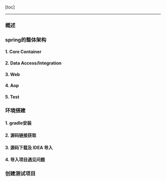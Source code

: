 [toc]

---

### 概述
### spring的整体架构

#### 1. Core Container
#### 2. Data Access/Integration
#### 3. Web
#### 4. Aop
#### 5. Test


### 环境搭建

#### 1. gradle安装
#### 2. 源码链接获取
#### 3. 源码下载及 IDEA 导入 
#### 4. 导入项目遇见问题


### 创建测试项目